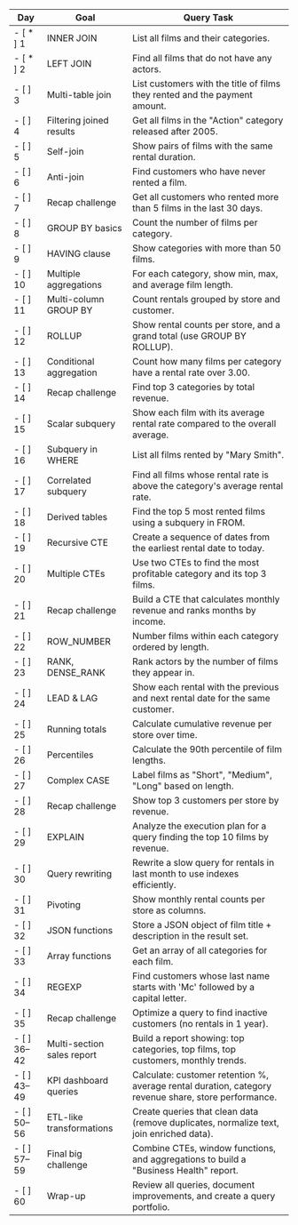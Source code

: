 | Day | Goal                  | Query Task                                                                 |
|-----|-----------------------|---------------------------------------------------------------------------|
| - [ * ] 1 | INNER JOIN          | List all films and their categories.                                      |
| - [ * ] 2 | LEFT JOIN           | Find all films that do not have any actors.                               |
| - [ ] 3 | Multi-table join    | List customers with the title of films they rented and the payment amount.|
| - [ ] 4 | Filtering joined results | Get all films in the "Action" category released after 2005.          |
| - [ ] 5 | Self-join           | Show pairs of films with the same rental duration.                        |
| - [ ] 6 | Anti-join           | Find customers who have never rented a film.                              |
| - [ ] 7 | Recap challenge     | Get all customers who rented more than 5 films in the last 30 days.       |
| - [ ] 8 | GROUP BY basics     | Count the number of films per category.                                   |
| - [ ] 9 | HAVING clause       | Show categories with more than 50 films.                                  |
| - [ ] 10 | Multiple aggregations | For each category, show min, max, and average film length.              |
| - [ ] 11 | Multi-column GROUP BY | Count rentals grouped by store and customer.                            |
| - [ ] 12 | ROLLUP              | Show rental counts per store, and a grand total (use GROUP BY ROLLUP).    |
| - [ ] 13 | Conditional aggregation | Count how many films per category have a rental rate over 3.00.        |
| - [ ] 14 | Recap challenge     | Find top 3 categories by total revenue.                                   |
| - [ ] 15 | Scalar subquery     | Show each film with its average rental rate compared to the overall average. |
| - [ ] 16 | Subquery in WHERE   | List all films rented by "Mary Smith".                                    |
| - [ ] 17 | Correlated subquery | Find all films whose rental rate is above the category's average rental rate. |
| - [ ] 18 | Derived tables      | Find the top 5 most rented films using a subquery in FROM.                |
| - [ ] 19 | Recursive CTE       | Create a sequence of dates from the earliest rental date to today.        |
| - [ ] 20 | Multiple CTEs       | Use two CTEs to find the most profitable category and its top 3 films.    |
| - [ ] 21 | Recap challenge     | Build a CTE that calculates monthly revenue and ranks months by income.   |
| - [ ] 22 | ROW_NUMBER          | Number films within each category ordered by length.                      |
| - [ ] 23 | RANK, DENSE_RANK    | Rank actors by the number of films they appear in.                        |
| - [ ] 24 | LEAD & LAG          | Show each rental with the previous and next rental date for the same customer. |
| - [ ] 25 | Running totals      | Calculate cumulative revenue per store over time.                         |
| - [ ] 26 | Percentiles         | Calculate the 90th percentile of film lengths.                           |
| - [ ] 27 | Complex CASE        | Label films as "Short", "Medium", "Long" based on length.                |
| - [ ] 28 | Recap challenge     | Show top 3 customers per store by revenue.                                |
| - [ ] 29 | EXPLAIN             | Analyze the execution plan for a query finding the top 10 films by revenue. |
| - [ ] 30 | Query rewriting     | Rewrite a slow query for rentals in last month to use indexes efficiently. |
| - [ ] 31 | Pivoting            | Show monthly rental counts per store as columns.                          |
| - [ ] 32 | JSON functions      | Store a JSON object of film title + description in the result set.        |
| - [ ] 33 | Array functions     | Get an array of all categories for each film.                             |
| - [ ] 34 | REGEXP              | Find customers whose last name starts with 'Mc' followed by a capital letter. |
| - [ ] 35 | Recap challenge     | Optimize a query to find inactive customers (no rentals in 1 year).       |
| - [ ] 36–42 | Multi-section sales report | Build a report showing: top categories, top films, top customers, monthly trends. |
| - [ ] 43–49 | KPI dashboard queries | Calculate: customer retention %, average rental duration, category revenue share, store performance. |
| - [ ] 50–56 | ETL-like transformations | Create queries that clean data (remove duplicates, normalize text, join enriched data). |
| - [ ] 57–59 | Final big challenge | Combine CTEs, window functions, and aggregations to build a "Business Health" report. |
| - [ ] 60 | Wrap-up             | Review all queries, document improvements, and create a query portfolio.  |